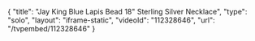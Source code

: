 {
    "title": "Jay King Blue Lapis Bead 18\" Sterling Silver Necklace",
    "type": "solo",
    "layout": "iframe-static",
    "videoId": "112328646",
    "url": "\/tvpembed\/112328646"
}